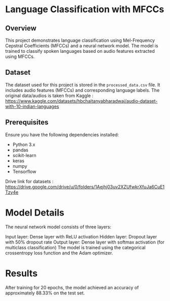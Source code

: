# Language Classification with MFCCs

## Overview

This project demonstrates language classification using Mel-Frequency Cepstral Coefficients (MFCCs) and a neural network model. The model is trained to classify spoken languages based on audio features extracted using MFCCs.

## Dataset

The dataset used for this project is stored in the `processed_data.csv` file. It includes audio features (MFCCs) and corresponding language labels.
The original data/audios is taken from Kaggle : https://www.kaggle.com/datasets/hbchaitanyabharadwaj/audio-dataset-with-10-indian-languages

## Prerequisites

Ensure you have the following dependencies installed:

- Python 3.x
- pandas
- scikit-learn
- keras
- numpy
- Tensorflow


Drive link for datasets : https://drive.google.com/drive/u/0/folders/1Aejhj03uv2XZUfwkrXfuJa6CuE1Tzy4e


# Model Details
The neural network model consists of three layers:

Input layer: Dense layer with ReLU activation
Hidden layer: Dropout layer with 50% dropout rate
Output layer: Dense layer with softmax activation (for multiclass classification)
The model is trained using the categorical crossentropy loss function and the Adam optimizer.

# Results
After training for 20 epochs, the model achieved an accuracy of approximately 88.33% on the test set.